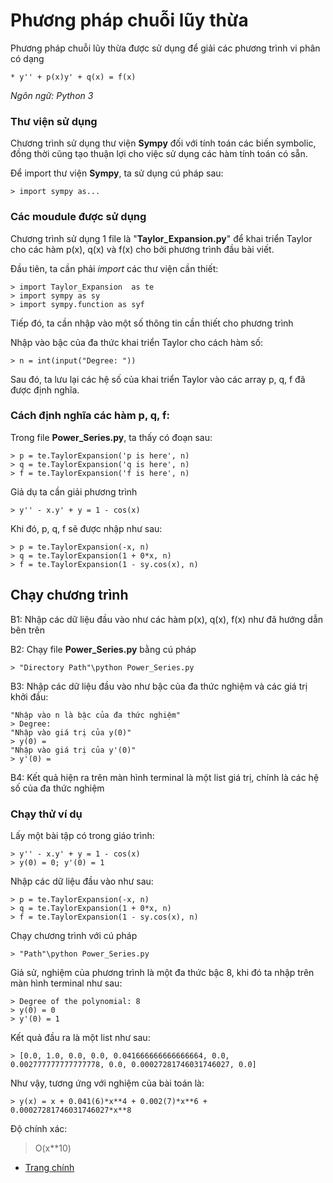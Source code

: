 # Phương pháp chuỗi lũy thừa
Phương pháp chuỗi lũy thừa được sử dụng để giải các phương trình vi phân có dạng

    * y'' + p(x)y' + q(x) = f(x)

*Ngôn ngữ: Python 3*

### **Thư viện sử dụng**
Chương trình sử dụng thư viện **Sympy** đối với tính toán các biến symbolic, đồng thời cũng tạo thuận lợi cho việc sử dụng các hàm tính toán có sẵn.

Để import thư viện **Sympy**, ta sử dụng cú pháp sau:

    > import sympy as...
### **Các moudule được sử dụng**
Chương trình sử dụng 1 file là "**Taylor_Expansion.py**" để khai triển Taylor cho các hàm p(x), q(x) và f(x) cho bởi phương trình đầu bài viết.

Đầu tiên, ta cần phải *import* các thư viện cần thiết:

    > import Taylor_Expansion  as te
    > import sympy as sy
    > import sympy.function as syf
Tiếp đó, ta cần nhập vào một số thông tin cần thiết cho phương trình

Nhập vào bậc của đa thức khai triển Taylor cho cách hàm số:

    > n = int(input("Degree: "))
Sau đó, ta lưu lại các hệ số của khai triển Taylor vào các array p, q, f đã được định nghĩa. 

### **Cách định nghĩa các hàm p, q, f:**

Trong file **Power_Series.py**, ta thấy có đoạn sau:

    > p = te.TaylorExpansion('p is here', n)
    > q = te.TaylorExpansion('q is here', n)
    > f = te.TaylorExpansion('f is here', n)

Giả dụ ta cần giải phương trình

    > y'' - x.y' + y = 1 - cos(x)
Khi đó, p, q, f sẽ được nhập như sau:

    > p = te.TaylorExpansion(-x, n)
    > q = te.TaylorExpansion(1 + 0*x, n)
    > f = te.TaylorExpansion(1 - sy.cos(x), n)

## Chạy chương trình
B1: Nhập các dữ liệu đầu vào như các hàm p(x), q(x), f(x) như đã hướng dẫn bên trên

B2: Chạy file **Power_Series.py** bằng cú pháp

    > "Directory Path"\python Power_Series.py

B3: Nhập các dữ liệu đầu vào như bậc của đa thức nghiệm và các giá trị khởi đầu:

    "Nhập vào n là bậc của đa thức nghiệm"
    > Degree: 
    "Nhập vào giá trị của y(0)"
    > y(0) = 
    "Nhập vào giá trị của y'(0)"
    > y'(0) = 

B4: Kết quả hiện ra trên màn hình terminal là một list giá trị, chính là các hệ số của đa thức nghiệm

### **Chạy thử ví dụ**
Lấy một bài tập có trong giáo trình:

    > y'' - x.y' + y = 1 - cos(x)
    > y(0) = 0; y'(0) = 1

Nhập các dữ liệu đầu vào như sau:

    > p = te.TaylorExpansion(-x, n)
    > q = te.TaylorExpansion(1 + 0*x, n)
    > f = te.TaylorExpansion(1 - sy.cos(x), n)

Chạy chương trình với cú pháp 

    > "Path"\python Power_Series.py

Giả sử, nghiệm của phương trình là một đa thức bậc 8, khi đó ta nhập trên màn hình terminal như sau: 

    > Degree of the polynomial: 8
    > y(0) = 0
    > y'(0) = 1

Kết quả đầu ra là một list như sau:

    > [0.0, 1.0, 0.0, 0.0, 0.041666666666666664, 0.0, 0.002777777777777778, 0.0, 0.00027281746031746027, 0.0]

Như vậy, tương ứng với nghiệm của bài toán là:

    > y(x) = x + 0.041(6)*x**4 + 0.002(7)*x**6 + 0.00027281746031746027*x**8
    
Độ chính xác: 

   > O(x**10)

* [Trang chính](https://github.com/Billrizer/Numerical-Analysis_Integrated-Equation/tree/Integral-Equation)
